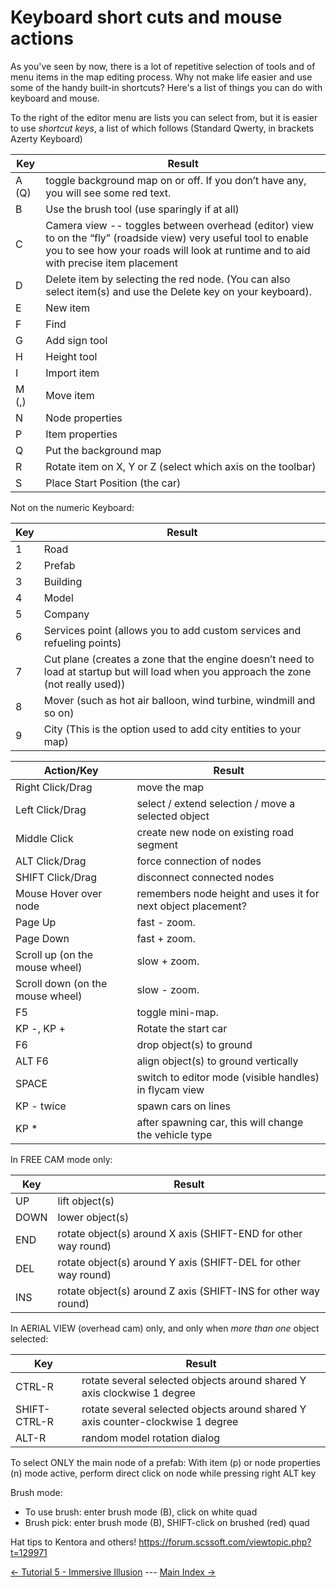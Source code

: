 # Keyboard short cuts and mouse actions

As you've seen by now, there is a lot of repetitive selection of tools and of menu items in the map editing process.  Why not make life easier and use some of the handy built-in shortcuts?  Here's a list of things you can do with keyboard and mouse.

To the right of the editor menu are lists you can select from, but it is easier to use *shortcut keys*, a list of which 
follows (Standard Qwerty, in brackets Azerty Keyboard)

Key | Result
------------ | -------------
A (Q) | toggle background map on or off. If you don’t have any, you will see some red text.
B | Use the brush tool (use sparingly if at all)
C | Camera view -- toggles between overhead (editor) view to on the “fly” (roadside view) very useful tool to enable you to see how your roads will look at runtime and to aid with precise item placement
D | Delete item by selecting the red node. (You can also select item(s) and use the Delete key on your keyboard).
E | New item
F | Find
G | Add sign tool
H | Height tool
I | Import item
M (,) | Move item
N | Node properties
P | Item properties
Q | Put the background map
R | Rotate item on X, Y or Z (select which axis on the toolbar)
S | Place Start Position (the car)

Not on the numeric Keyboard:

Key | Result
------------ | -------------
1 | Road
2 | Prefab
3 | Building
4 | Model
5 | Company
6 | Services point (allows you to add custom services and refueling points)
7 | Cut plane (creates a zone that the engine doesn’t need to load at startup but will load when you approach the zone (not really used))
8 | Mover (such as hot air balloon, wind turbine, windmill and so on)
9 | City (This is the option used to add city entities to your map)


Action/Key | Result
------------ | -------------
Right Click/Drag | move the map
Left Click/Drag | select / extend selection / move a selected object
Middle Click | create new node on existing road segment
ALT Click/Drag | force connection of nodes
SHIFT Click/Drag | disconnect connected nodes
Mouse Hover over node | remembers node height and uses it for next object placement?
Page Up | fast - zoom.
Page Down | fast + zoom.
Scroll up (on the mouse wheel) | slow + zoom.
Scroll down (on the mouse wheel) | slow - zoom.
F5 | toggle mini-map.
KP -, KP + | Rotate the start car
F6 | drop object(s) to ground
ALT F6 | align object(s) to ground vertically 
SPACE | switch to editor mode (visible handles) in flycam view
KP - twice | spawn cars on lines
KP * | after spawning car, this will change the vehicle type

In FREE CAM mode only:

Key|Result
------------ | -------------
UP   | lift object(s) 
DOWN | lower object(s) 
END  | rotate object(s) around X axis (SHIFT-END  for other way round)
DEL  | rotate object(s) around Y axis (SHIFT-DEL  for other way round)
INS  | rotate object(s) around Z axis (SHIFT-INS  for other way round)

In AERIAL VIEW (overhead cam) only, and only when *more than one* object selected:

Key | Result
------------ | -------------
CTRL-R  | rotate several selected objects around shared Y axis clockwise 1 degree
SHIFT-CTRL-R  | rotate several selected objects around shared Y axis counter-clockwise 1 degree
ALT-R  | random model rotation dialog

To select ONLY the main node of a prefab:
   With item (p) or node properties (n) mode active,
   perform direct click on node while pressing right ALT key

Brush mode:
* To use brush: enter brush mode (B), click on white quad
* Brush pick: enter brush mode (B), SHIFT-click on brushed (red) quad


Hat tips to Kentora and others!
https://forum.scssoft.com/viewtopic.php?t=129971

[<- Tutorial 5 - Immersive Illusion](5_illusion.md) --- [Main Index ->](index.md)

